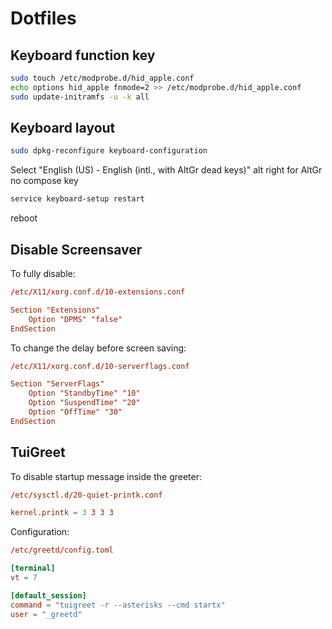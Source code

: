 # Dotfiles

## Keyboard function key

```bash
sudo touch /etc/modprobe.d/hid_apple.conf
echo options hid_apple fnmode=2 >> /etc/modprobe.d/hid_apple.conf
sudo update-initramfs -u -k all
```

## Keyboard layout

```bash
sudo dpkg-reconfigure keyboard-configuration
```

Select "English (US) - English (intl., with AltGr dead keys)"
alt right for AltGr
no compose key

```bash
service keyboard-setup restart
```

reboot

## Disable Screensaver

To fully disable:

```conf
/etc/X11/xorg.conf.d/10-extensions.conf

Section "Extensions"
    Option "DPMS" "false"
EndSection

```

To change the delay before screen saving:

```conf
/etc/X11/xorg.conf.d/10-serverflags.conf

Section "ServerFlags"
    Option "StandbyTime" "10"
    Option "SuspendTime" "20"
    Option "OffTime" "30"
EndSection

```

## TuiGreet

To disable startup message inside the greeter:

```conf
/etc/sysctl.d/20-quiet-printk.conf

kernel.printk = 3 3 3 3
```

Configuration:

```toml
/etc/greetd/config.toml

[terminal]
vt = 7

[default_session]
command = "tuigreet -r --asterisks --cmd startx"
user = "_greetd"
```
